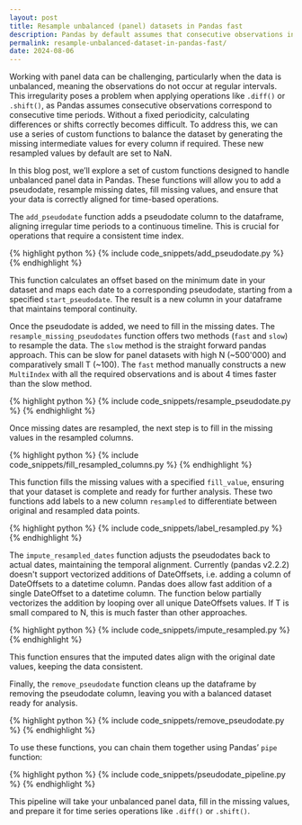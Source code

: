 ```yaml
---
layout: post
title: Resample unbalanced (panel) datasets in Pandas fast
description: Pandas by default assumes that consecutive observations in a panel dataset are consecutive dates. This is not the case for unbalanced panel datasets, where units don't need to appear for in every period. This creates problems when calculating a ``.diff()`` or ``.shift()``. One solution is to resample the missing observations. This posts provides a fast resampling method that supports periods that aren't a fixed unit of time such as months.
permalink: resample-unbalanced-dataset-in-pandas-fast/
date: 2024-08-06
---
```



Working with panel data can be challenging, particularly when the data is unbalanced, meaning the observations do not occur at regular intervals. This irregularity poses a problem when applying operations like `.diff()` or `.shift()`, as Pandas assumes consecutive observations correspond to consecutive time periods. Without a fixed periodicity, calculating differences or shifts correctly becomes difficult. To address this, we can use a series of custom functions to balance the dataset by generating the missing intermediate values for every column if required. These new resampled values by default are set to NaN.

In this blog post, we’ll explore a set of custom functions designed to handle unbalanced panel data in Pandas. These functions will allow you to add a pseudodate, resample missing dates, fill missing values, and ensure that your data is correctly aligned for time-based operations.

The `add_pseudodate` function adds a pseudodate column to the dataframe, aligning irregular time periods to a continuous timeline. This is crucial for operations that require a consistent time index.

{% highlight python %}
{% include code_snippets/add_pseudodate.py %}
{% endhighlight %}

This function calculates an offset based on the minimum date in your dataset and maps each date to a corresponding pseudodate, starting from a specified `start_pseudodate`. The result is a new column in your dataframe that maintains temporal continuity.

Once the pseudodate is added, we need to fill in the missing dates. The `resample_missing_pseudodates` function offers two methods (`fast` and `slow`) to resample the data. The `slow` method is the straight forward pandas approach. This can be slow for panel datasets with high N (~500'000) and comparatively small T (~100). The `fast` method manually constructs a new `MultiIndex` with all the required observations and is about 4 times faster than the slow method.

{% highlight python %}
{% include code_snippets/resample_pseudodate.py %}
{% endhighlight %}


Once missing dates are resampled, the next step is to fill in the missing values in the resampled columns.

{% highlight python %}
{% include code_snippets/fill_resampled_columns.py %}
{% endhighlight %}

This function fills the missing values with a specified `fill_value`, ensuring that your dataset is complete and ready for further analysis. These two functions add labels to a new column `resampled` to differentiate between original and resampled data points.

{% highlight python %}
{% include code_snippets/label_resampled.py %}
{% endhighlight %}

The `impute_resampled_dates` function adjusts the pseudodates back to actual dates, maintaining the temporal alignment. Currently (pandas v2.2.2) doesn't support vectorized additions of DateOffsets, i.e. adding a column of DateOffsets to a datetime column. Pandas does allow fast addition of a single DateOffset to a datetime column. The function below partially vectorizes the addition by looping over all unique DateOffsets values. If T is small compared to N, this is much faster than other approaches.

{% highlight python %}
{% include code_snippets/impute_resampled.py %}
{% endhighlight %}

This function ensures that the imputed dates align with the original date values, keeping the data consistent.

Finally, the `remove_pseudodate` function cleans up the dataframe by removing the pseudodate column, leaving you with a balanced dataset ready for analysis.

{% highlight python %}
{% include code_snippets/remove_pseudodate.py %}
{% endhighlight %}

To use these functions, you can chain them together using Pandas’ `pipe` function:

{% highlight python %}
{% include code_snippets/pseudodate_pipeline.py %}
{% endhighlight %}

This pipeline will take your unbalanced panel data, fill in the missing values, and prepare it for time series operations like `.diff()` or `.shift()`.
